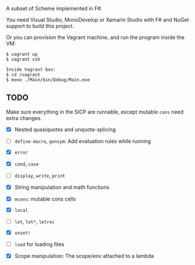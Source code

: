 A subset of Scheme implemented in F#.

You need Visual Studio, MonoDevelop or Xamarin Studio with F# and NuGet support to build this project.

Or you can provision the Vagrant machine, and run the program inside the VM:

```
$ vagrant up
$ vagrant ssh

Inside Vagrant box:
$ cd /vagrant
$ mono ./Main/bin/Debug/Main.exe
```

## TODO
Make sure everything in the SICP are runnable, except mutable `cons` need extra
changes.

- [X] Nested quasiquotes and unquote-splicing
- [ ] `define-macro`, `gensym`: Add evaluation rules while running
- [X] `error`
- [X] `cond`, `case`
- [ ] `display`, `write`, `print`
- [X] String manipulation and math functions
- [X] `mcons`: mutable cons cells
- [X] `local`
- [ ] `let`, `let*`, `letrec`
- [X] `unset!`
- [ ] `load` for loading files
- [X] Scope manipulation: The scope/env attached to a lambda


